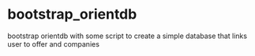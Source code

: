 # bootstrap_orientdb
bootstrap orientdb with some script to create a simple database that links user to offer and companies

